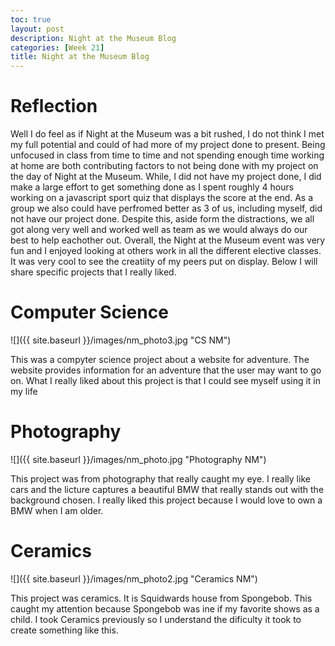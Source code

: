 ```yaml
---
toc: true
layout: post
description: Night at the Museum Blog
categories: [Week 21]
title: Night at the Museum Blog
---
```


# Reflection

Well I do feel as if Night at the Museum was a bit rushed, I do not think I met my full potential and could of had more of my project done to present. Being unfocused in class from time to time and not spending enough time working at home are both contributing factors to not being done with my project on the day of Night at the Museum. While, I did not have my project done, I did make a large effort to get something done as I spent roughly 4 hours working on a javascript sport quiz that displays the score at the end. As a group we also could have perfromed better as 3 of us, including myself, did not have our project done. Despite this, aside form the distractions, we all got along very well and worked well as team as we would always do our best to help eachother out. Overall, the Night at the Museum event was very fun and I enjoyed looking at others work in all the different elective classes. It was very cool to see the creatiity of my peers put on display. Below I will share specific projects that I really liked.

# Computer Science

![]({{ site.baseurl }}/images/nm_photo3.jpg "CS NM")

This was a compyter science project about a website for adventure. The website provides information for an adventure that the user may want to go on. What I really liked about this project is that I could see myself using it in my life

# Photography

![]({{ site.baseurl }}/images/nm_photo.jpg "Photography NM")

This project was from photography that really caught my eye. I really like cars and the licture captures a beautiful BMW that really stands out with the background chosen. I really liked this project because I would love to own a BMW when I am older.


# Ceramics

![]({{ site.baseurl }}/images/nm_photo2.jpg "Ceramics NM")

This project was ceramics. It is Squidwards house from Spongebob. This caught my attention because Spongebob was ine if my favorite shows as a child. I took Ceramics previously so I understand the dificulty it took to create something like this.
